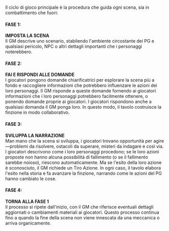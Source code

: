 Il ciclo di gioco principale è la procedura che guida ogni scena, sia in combattimento che fuori:

#### FASE 1:
**IMPOSTA LA SCENA**  
Il GM descrive uno scenario, stabilendo l'ambiente circostante dei PG e qualsiasi pericolo, NPC o altri dettagli importanti che i personaggi noterebbero.

#### FASE 2:
**FAI E RISPONDI ALLE DOMANDE**  
I giocatori pongono domande chiarificatrici per esplorare la scena più a fondo e raccogliere informazioni che potrebbero influenzare le azioni dei loro personaggi. Il GM risponde a queste domande fornendo ai giocatori informazioni che i loro personaggi potrebbero facilmente ottenere, o ponendo domande proprie ai giocatori. I giocatori rispondono anche a qualsiasi domanda il GM ponga loro. In questo modo, il tavolo costruisce la finzione in modo collaborativo.

#### FASE 3:
**SVILUPPA LA NARRAZIONE**  
Man mano che la scena si sviluppa, i giocatori trovano opportunità per agire—problemi da risolvere, ostacoli da superare, misteri da indagare e così via. I giocatori descrivono come i loro personaggi procedono; se le loro azioni proposte non hanno alcuna possibilità di fallimento (o se il fallimento sarebbe noioso), riescono automaticamente. Ma se l'esito della loro azione è sconosciuto, il GM richiede un Tiro Azione. In ogni caso, il tavolo elabora l'esito nella storia e fa avanzare la finzione, narrando come le azioni del PG hanno cambiato le cose.

#### FASE 4:
**TORNA ALLA FASE 1**  
Il processo si ripete dall'inizio, con il GM che riferisce eventuali dettagli aggiornati o cambiamenti materiali ai giocatori. Questo processo continua fino a quando la fine della scena non viene innescata da una meccanica o arriva organicamente.